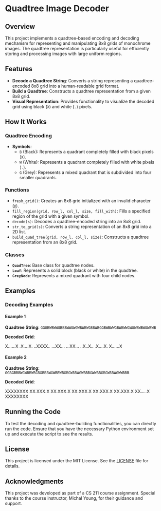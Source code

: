 # Quadtree Image Decoder

## Overview

This project implements a quadtree-based encoding and decoding mechanism for representing and manipulating 8x8 grids of monochrome images. The quadtree representation is particularly useful for efficiently storing and processing images with large uniform regions.

## Features

- **Decode a Quadtree String**: Converts a string representing a quadtree-encoded 8x8 grid into a human-readable grid format.
- **Build a Quadtree**: Constructs a quadtree representation from a given 8x8 grid.
- **Visual Representation**: Provides functionality to visualize the decoded grid using black (`X`) and white (`.`) pixels.

## How It Works

### Quadtree Encoding

- **Symbols**:
  - `B` (Black): Represents a quadrant completely filled with black pixels (`X`).
  - `W` (White): Represents a quadrant completely filled with white pixels (`.`).
  - `G` (Grey): Represents a mixed quadrant that is subdivided into four smaller quadrants.

### Functions

- `fresh_grid()`: Creates an 8x8 grid initialized with an invalid character (`@`).
- `fill_region(grid, row_l, col_l, size, fill_with)`: Fills a specified region of the grid with a given symbol.
- `decode(s)`: Decodes a quadtree-encoded string into an 8x8 grid.
- `str_to_grid(s)`: Converts a string representation of an 8x8 grid into a 2D list.
- `build_quad_tree(grid, row_l, col_l, size)`: Constructs a quadtree representation from an 8x8 grid.

### Classes

- **`QuadTree`**: Base class for quadtree nodes.
- **`Leaf`**: Represents a solid block (black or white) in the quadtree.
- **`GreyNode`**: Represents a mixed quadrant with four child nodes.

## Examples

### Decoding Examples

#### Example 1

**Quadtree String**: `GGGBWBWWGBBBWWGWGWBWBWGBBWBGGBWBWWGBWBWWGWGWBWBWGWBWB`

**Decoded Grid**:

X……X
.X….X.
..XXXX..
…XX…
…XX…
..X..X..
.X….X.
X……X

#### Example 2

**Quadtree String**: `GGBGBBBWGWBBWBGBGBBBWGWBBWBGBGWBBWGWBBBGWWBBGBGWBBWGWWBBB`

**Decoded Grid**:

XXXXXXXX
XX.XXX.X
XX.XXX.X
XX.XXX.X
XX.XXX.X
XX.XXX.X
XX…..X
XXXXXXXX

## Running the Code

To test the decoding and quadtree-building functionalities, you can directly run the code. Ensure that you have the necessary Python environment set up and execute the script to see the results.

## License

This project is licensed under the MIT License. See the [LICENSE](LICENSE) file for details.

## Acknowledgments

This project was developed as part of a CS 211 course assignment. Special thanks to the course instructor, Michal Young, for their guidance and support.

